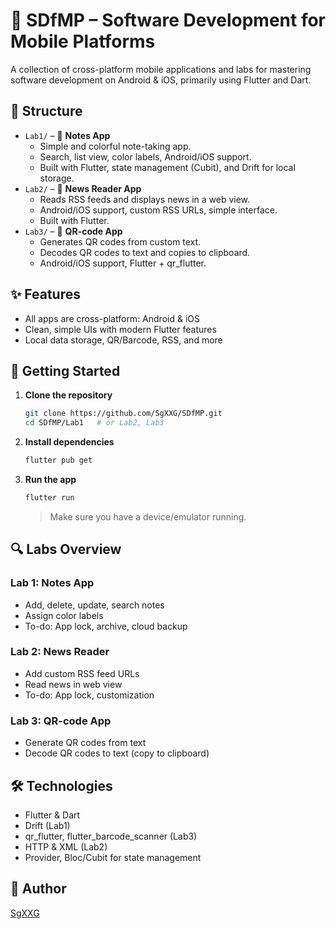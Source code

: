 # 📱 SDfMP – Software Development for Mobile Platforms

A collection of cross-platform mobile applications and labs for mastering software development on Android & iOS, primarily using Flutter and Dart.

## 📂 Structure

- `Lab1/` – 📝 **Notes App**
  - Simple and colorful note-taking app.
  - Search, list view, color labels, Android/iOS support.
  - Built with Flutter, state management (Cubit), and Drift for local storage.
- `Lab2/` – 📰 **News Reader App**
  - Reads RSS feeds and displays news in a web view.
  - Android/iOS support, custom RSS URLs, simple interface.
  - Built with Flutter.
- `Lab3/` – 🔳 **QR-code App**
  - Generates QR codes from custom text.
  - Decodes QR codes to text and copies to clipboard.
  - Android/iOS support, Flutter + qr_flutter.

## ✨ Features

- All apps are cross-platform: Android & iOS
- Clean, simple UIs with modern Flutter features
- Local data storage, QR/Barcode, RSS, and more

## 🚀 Getting Started

1. **Clone the repository**
   ```bash
   git clone https://github.com/SgXXG/SDfMP.git
   cd SDfMP/Lab1   # or Lab2, Lab3
   ```
2. **Install dependencies**
   ```bash
   flutter pub get
   ```
3. **Run the app**
   ```bash
   flutter run
   ```
   > Make sure you have a device/emulator running.

## 🔍 Labs Overview

### Lab 1: Notes App
- Add, delete, update, search notes
- Assign color labels
- To-do: App lock, archive, cloud backup

### Lab 2: News Reader
- Add custom RSS feed URLs
- Read news in web view
- To-do: App lock, customization

### Lab 3: QR-code App
- Generate QR codes from text
- Decode QR codes to text (copy to clipboard)

## 🛠️ Technologies

- Flutter & Dart
- Drift (Lab1)
- qr_flutter, flutter_barcode_scanner (Lab3)
- HTTP & XML (Lab2)
- Provider, Bloc/Cubit for state management

## 👤 Author

[SgXXG](https://github.com/SgXXG)
